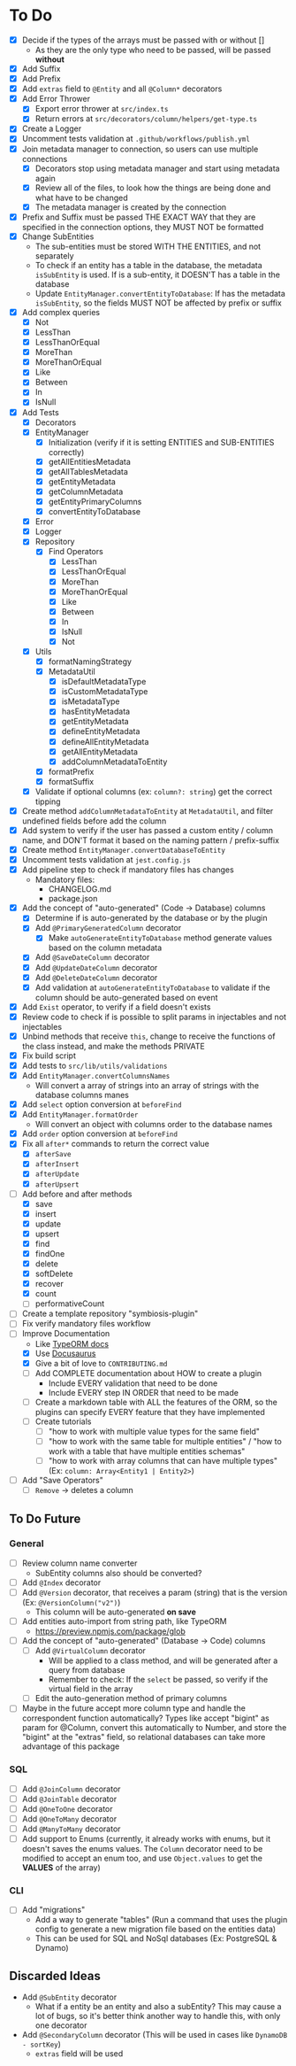 # To Do

- [x] Decide if the types of the arrays must be passed with or without []
  - As they are the only type who need to be passed, will be passed **without**
- [x] Add Suffix
- [x] Add Prefix
- [x] Add `extras` field to `@Entity` and all `@Column*` decorators
- [x] Add Error Thrower
  - [x] Export error thrower at `src/index.ts`
  - [x] Return errors at `src/decorators/column/helpers/get-type.ts`
- [x] Create a Logger
- [x] Uncomment tests validation at `.github/workflows/publish.yml`
- [x] Join metadata manager to connection, so users can use multiple connections
  - [x] Decorators stop using metadata manager and start using metadata again
  - [x] Review all of the files, to look how the things are being done and what have to be changed
  - [x] The metadata manager is created by the connection
- [x] Prefix and Suffix must be passed THE EXACT WAY that they are specified in the connection options, they MUST NOT be formatted
- [x] Change SubEntities
  - The sub-entities must be stored WITH THE ENTITIES, and not separately
  - To check if an entity has a table in the database, the metadata `isSubEntity` is used. If is a sub-entity, it DOESN'T has a table in the database
  - Update `EntityManager.convertEntityToDatabase`: If has the metadata `isSubEntity`, so the fields MUST NOT be affected by prefix or suffix
- [x] Add complex queries
  - [x] Not
  - [x] LessThan
  - [x] LessThanOrEqual
  - [x] MoreThan
  - [x] MoreThanOrEqual
  - [x] Like
  - [x] Between
  - [x] In
  - [x] IsNull
- [x] Add Tests
  - [x] Decorators
  - [x] EntityManager
    - [x] Initialization (verify if it is setting ENTITIES and SUB-ENTITIES correctly)
    - [x] getAllEntitiesMetadata
    - [x] getAllTablesMetadata
    - [x] getEntityMetadata
    - [x] getColumnMetadata
    - [x] getEntityPrimaryColumns
    - [x] convertEntityToDatabase
  - [x] Error
  - [x] Logger
  - [x] Repository
    - [x] Find Operators
      - [x] LessThan
      - [x] LessThanOrEqual
      - [x] MoreThan
      - [x] MoreThanOrEqual
      - [x] Like
      - [x] Between
      - [x] In
      - [x] IsNull
      - [x] Not
  - [x] Utils
    - [x] formatNamingStrategy
    - [x] MetadataUtil
      - [x] isDefaultMetadataType
      - [x] isCustomMetadataType
      - [x] isMetadataType
      - [x] hasEntityMetadata
      - [x] getEntityMetadata
      - [x] defineEntityMetadata
      - [x] defineAllEntityMetadata
      - [x] getAllEntityMetadata
      - [x] addColumnMetadataToEntity
    - [x] formatPrefix
    - [x] formatSuffix
  - [x] Validate if optional columns (ex: `column?: string`) get the correct tipping
- [x] Create method `addColumnMetadataToEntity` at `MetadataUtil`, and filter undefined fields before add the column
- [x] Add system to verify if the user has passed a custom entity / column name, and DON'T format it based on the naming pattern / prefix-suffix
- [x] Create method `EntityManager.convertDatabaseToEntity`
- [x] Uncomment tests validation at `jest.config.js`
- [x] Add pipeline step to check if mandatory files has changes
  - Mandatory files:
    - CHANGELOG.md
    - package.json
- [x] Add the concept of "auto-generated" (Code -> Database) columns
  - [x] Determine if is auto-generated by the database or by the plugin
  - [x] Add `@PrimaryGeneratedColumn` decorator
    - [x] Make `autoGenerateEntityToDatabase` method generate values based on the column metadata
  - [x] Add `@SaveDateColumn` decorator
  - [x] Add `@UpdateDateColumn` decorator
  - [x] Add `@DeleteDateColumn` decorator
  - [x] Add validation at `autoGenerateEntityToDatabase` to validate if the column should be auto-generated based on event
- [x] Add `Exist` operator, to verify if a field doesn't exists
- [x] Review code to check if is possible to split params in injectables and not injectables
- [x] Unbind methods that receive `this`, change to receive the functions of the class instead, and make the methods PRIVATE
- [x] Fix build script
- [x] Add tests to `src/lib/utils/validations`
- [x] Add `EntityManager.convertColumnsNames`
  - Will convert a array of strings into an array of strings with the database columns manes
- [x] Add `select` option conversion at `beforeFind`
- [x] Add `EntityManager.formatOrder`
  - Will convert an object with columns order to the database names
- [x] Add `order` option conversion at `beforeFind`
- [x] Fix all `after*` commands to return the correct value
  - [x] `afterSave`
  - [x] `afterInsert`
  - [x] `afterUpdate`
  - [x] `afterUpsert`
- [ ] Add before and after methods
  - [x] save
  - [x] insert
  - [x] update
  - [x] upsert
  - [x] find
  - [x] findOne
  - [x] delete
  - [x] softDelete
  - [x] recover
  - [x] count
  - [ ] performativeCount
- [ ] Create a template repository "symbiosis-plugin"
- [ ] Fix verify mandatory files workflow
- [ ] Improve Documentation
  - Like [TypeORM docs](https://github.com/typeorm/typeorm#step-by-step-guide)
  - [x] Use [Docusaurus](https://docusaurus.io/docs)
  - [x] Give a bit of love to `CONTRIBUTING.md`
  - [ ] Add COMPLETE documentation about HOW to create a plugin
    - Include EVERY validation that need to be done
    - Include EVERY step IN ORDER that need to be made
  - [ ] Create a markdown table with ALL the features of the ORM, so the plugins can specify EVERY feature that they have implemented
  - [ ] Create tutorials
    - [ ] "how to work with multiple value types for the same field"
    - [ ] "how to work with the same table for multiple entities" / "how to work with a table that have multiple entities schemas"
    - [ ] "how to work with array columns that can have multiple types" (Ex: `column: Array<Entity1 | Entity2>`)
- [ ] Add "Save Operators"
  - [ ] `Remove` -> deletes a column

## To Do Future

### General

- [ ] Review column name converter
  - SubEntity columns also should be converted?
- [ ] Add `@Index` decorator
- [ ] Add `@Version` decorator, that receives a param (string) that is the version (Ex: `@VersionColumn("v2")`)
  - This column will be auto-generated **on save**
- [ ] Add entities auto-import from string path, like TypeORM
  - https://preview.npmjs.com/package/glob
- [ ] Add the concept of "auto-generated" (Database -> Code) columns
  - [ ] Add `@VirtualColumn` decorator
    - Will be applied to a class method, and will be generated after a query from database
    - Remember to check: If the `select` be passed, so verify if the virtual field in the array
  - [ ] Edit the auto-generation method of primary columns
- [ ] Maybe in the future accept more column type and handle the correspondent function automatically? Types like accept "bigint" as param for @Column, convert this automatically to Number, and store the "bigint" at the "extras" field, so relational databases can take more advantage of this package

### SQL

- [ ] Add `@JoinColumn` decorator
- [ ] Add `@JoinTable` decorator
- [ ] Add `@OneToOne` decorator
- [ ] Add `@OneToMany` decorator
- [ ] Add `@ManyToMany` decorator
- [ ] Add support to Enums (currently, it already works with enums, but it doesn't saves the enums values. The `Column` decorator need to be modified to accept an enum too, and use `Object.values` to get the **VALUES** of the array)

### CLI

- [ ] Add "migrations"
  - Add a way to generate "tables" (Run a command that uses the plugin config to generate a new migration file based on the entities data)
  - This can be used for SQL and NoSql databases (Ex: PostgreSQL & Dynamo)

## Discarded Ideas

- Add `@SubEntity` decorator
  - What if a entity be an entity and also a subEntity? This may cause a lot of bugs, so it's better think another way to handle this, with only one decorator
- Add `@SecondaryColumn` decorator (This will be used in cases like `DynamoDB - sortKey`)
  - `extras` field will be used
